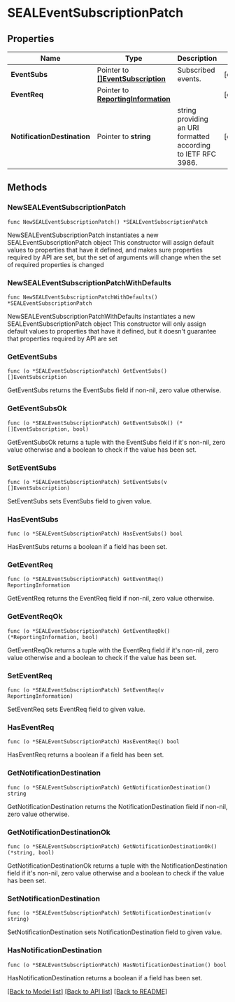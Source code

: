 # SEALEventSubscriptionPatch

## Properties

Name | Type | Description | Notes
------------ | ------------- | ------------- | -------------
**EventSubs** | Pointer to [**[]EventSubscription**](EventSubscription.md) | Subscribed events. | [optional] 
**EventReq** | Pointer to [**ReportingInformation**](ReportingInformation.md) |  | [optional] 
**NotificationDestination** | Pointer to **string** | string providing an URI formatted according to IETF RFC 3986. | [optional] 

## Methods

### NewSEALEventSubscriptionPatch

`func NewSEALEventSubscriptionPatch() *SEALEventSubscriptionPatch`

NewSEALEventSubscriptionPatch instantiates a new SEALEventSubscriptionPatch object
This constructor will assign default values to properties that have it defined,
and makes sure properties required by API are set, but the set of arguments
will change when the set of required properties is changed

### NewSEALEventSubscriptionPatchWithDefaults

`func NewSEALEventSubscriptionPatchWithDefaults() *SEALEventSubscriptionPatch`

NewSEALEventSubscriptionPatchWithDefaults instantiates a new SEALEventSubscriptionPatch object
This constructor will only assign default values to properties that have it defined,
but it doesn't guarantee that properties required by API are set

### GetEventSubs

`func (o *SEALEventSubscriptionPatch) GetEventSubs() []EventSubscription`

GetEventSubs returns the EventSubs field if non-nil, zero value otherwise.

### GetEventSubsOk

`func (o *SEALEventSubscriptionPatch) GetEventSubsOk() (*[]EventSubscription, bool)`

GetEventSubsOk returns a tuple with the EventSubs field if it's non-nil, zero value otherwise
and a boolean to check if the value has been set.

### SetEventSubs

`func (o *SEALEventSubscriptionPatch) SetEventSubs(v []EventSubscription)`

SetEventSubs sets EventSubs field to given value.

### HasEventSubs

`func (o *SEALEventSubscriptionPatch) HasEventSubs() bool`

HasEventSubs returns a boolean if a field has been set.

### GetEventReq

`func (o *SEALEventSubscriptionPatch) GetEventReq() ReportingInformation`

GetEventReq returns the EventReq field if non-nil, zero value otherwise.

### GetEventReqOk

`func (o *SEALEventSubscriptionPatch) GetEventReqOk() (*ReportingInformation, bool)`

GetEventReqOk returns a tuple with the EventReq field if it's non-nil, zero value otherwise
and a boolean to check if the value has been set.

### SetEventReq

`func (o *SEALEventSubscriptionPatch) SetEventReq(v ReportingInformation)`

SetEventReq sets EventReq field to given value.

### HasEventReq

`func (o *SEALEventSubscriptionPatch) HasEventReq() bool`

HasEventReq returns a boolean if a field has been set.

### GetNotificationDestination

`func (o *SEALEventSubscriptionPatch) GetNotificationDestination() string`

GetNotificationDestination returns the NotificationDestination field if non-nil, zero value otherwise.

### GetNotificationDestinationOk

`func (o *SEALEventSubscriptionPatch) GetNotificationDestinationOk() (*string, bool)`

GetNotificationDestinationOk returns a tuple with the NotificationDestination field if it's non-nil, zero value otherwise
and a boolean to check if the value has been set.

### SetNotificationDestination

`func (o *SEALEventSubscriptionPatch) SetNotificationDestination(v string)`

SetNotificationDestination sets NotificationDestination field to given value.

### HasNotificationDestination

`func (o *SEALEventSubscriptionPatch) HasNotificationDestination() bool`

HasNotificationDestination returns a boolean if a field has been set.


[[Back to Model list]](../README.md#documentation-for-models) [[Back to API list]](../README.md#documentation-for-api-endpoints) [[Back to README]](../README.md)


